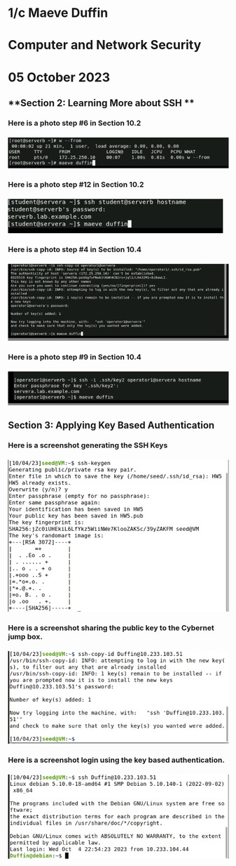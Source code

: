 # 1/c Maeve Duffin 
# Computer and Network Security 
# 05 October 2023

## **Section 2: Learning More about SSH ** 
### Here is a photo step #6 in Section 10.2 
### ![Screenshot 1](Part2_6.png)
### Here is a photo step #12 in Section 10.2 
### ![Screenshot 1](Part2_12.png)
### Here is a photo step #4 in Section 10.4 
### ![Screenshot 1](Part2_4.png)
### Here is a photo step #9 in Section 10.4 
### ![Screenshot 1](Part2__9.png)


## **Section 3: Applying Key Based Authentication**
### Here is a screenshot generating the SSH Keys  
### ![Screenshot 1](Part3_1.png)
### Here is a screenshot sharing the public key to the Cybernet jump box.  
### ![Screenshot 1](Part3_2.png)
### Here is a screenshot login using the key based authentication. 
### ![Screenshot 1](Part3_3.png)
